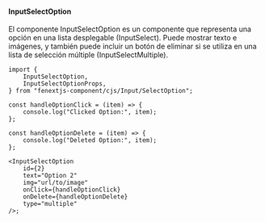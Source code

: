 #### InputSelectOption

El componente InputSelectOption es un componente que representa una opción en una lista desplegable (InputSelect). Puede mostrar texto e imágenes, y también puede incluir un botón de eliminar si se utiliza en una lista de selección múltiple (InputSelectMultiple).

```tsx
import {
    InputSelectOption,
    InputSelectOptionProps,
} from "fenextjs-component/cjs/Input/SelectOption";

const handleOptionClick = (item) => {
    console.log("Clicked Option:", item);
};

const handleOptionDelete = (item) => {
    console.log("Deleted Option:", item);
};

<InputSelectOption
    id={2}
    text="Option 2"
    img="url/to/image"
    onClick={handleOptionClick}
    onDelete={handleOptionDelete}
    type="multiple"
/>;
```
